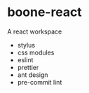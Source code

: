 # boone-react

A react workspace

- stylus
- css modules
- eslint
- prettier
- ant design
- pre-commit lint

